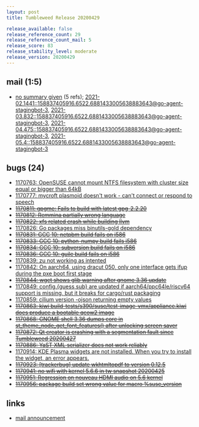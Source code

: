```yaml
---
layout: post
title: Tumbleweed Release 20200429

release_available: false
release_reference_count: 29
release_reference_count_mail: 5
release_score: 83
release_stability_level: moderate
release_version: 20200429
---
```


## mail (1:5)

- [no summary given](https://lists.opensuse.org/archives/list/factory@lists.opensuse.org/thread/WHORYDEBPINIQVV5EAYMLN5DKPTFA2ER) (5 refs); [2021-02.1441::<158837405916.6522.6881433005638883643@go-agent-stagingbot-3>](https://lists.opensuse.org/archives/list/factory@lists.opensuse.org/thread/WHORYDEBPINIQVV5EAYMLN5DKPTFA2ER), [2021-03.832::<158837405916.6522.6881433005638883643@go-agent-stagingbot-3>](https://lists.opensuse.org/archives/list/factory@lists.opensuse.org/thread/WHORYDEBPINIQVV5EAYMLN5DKPTFA2ER), [2021-04.475::<158837405916.6522.6881433005638883643@go-agent-stagingbot-3>](https://lists.opensuse.org/archives/list/factory@lists.opensuse.org/thread/WHORYDEBPINIQVV5EAYMLN5DKPTFA2ER), [2021-05.4::<158837405916.6522.6881433005638883643@go-agent-stagingbot-3>](https://lists.opensuse.org/archives/list/factory@lists.opensuse.org/thread/WHORYDEBPINIQVV5EAYMLN5DKPTFA2ER)

## bugs (24)

<!--more-->

- [1170763: OpenSUSE cannot mount NTFS filesystem with cluster size equal or bigger than 64kB](https://bugzilla.opensuse.org/show_bug.cgi?id=1170763)
- [1170777: mycroft plasmoid doesn't work - can't connect or respond to speech](https://bugzilla.opensuse.org/show_bug.cgi?id=1170777)
- ~~[1170811: gpgme: Fails to build with latest gpg-2.2.20](https://bugzilla.opensuse.org/show_bug.cgi?id=1170811)~~
- ~~[1170812: Remmina partially wrong language](https://bugzilla.opensuse.org/show_bug.cgi?id=1170812)~~
- ~~[1170822: xfs related crash while building llvm](https://bugzilla.opensuse.org/show_bug.cgi?id=1170822)~~
- [1170826: Go packages miss binutils-gold dependency](https://bugzilla.opensuse.org/show_bug.cgi?id=1170826)
- ~~[1170831: GCC 10: netpbm build fails on i586](https://bugzilla.opensuse.org/show_bug.cgi?id=1170831)~~
- ~~[1170833: GCC 10: python-numpy build fails i586](https://bugzilla.opensuse.org/show_bug.cgi?id=1170833)~~
- ~~[1170834: GCC 10: subversion build fails on i586](https://bugzilla.opensuse.org/show_bug.cgi?id=1170834)~~
- ~~[1170836: GCC 10: guile build fails on i586](https://bugzilla.opensuse.org/show_bug.cgi?id=1170836)~~
- [1170839: zu not working as intented](https://bugzilla.opensuse.org/show_bug.cgi?id=1170839)
- [1170842: On aarch64, using dracut 050, only one interface gets ifup during the pxe boot first stage](https://bugzilla.opensuse.org/show_bug.cgi?id=1170842)
- ~~[1170844: wget shows glib warning after gnome 3.36 update](https://bugzilla.opensuse.org/show_bug.cgi?id=1170844)~~
- [1170849: config.{guess,sub} are updated if aarch64/ppc64le/riscv64 support is missing, but it breaks for cargo/rust packaging](https://bugzilla.opensuse.org/show_bug.cgi?id=1170849)
- [1170859: cilium version -ojson returning empty values](https://bugzilla.opensuse.org/show_bug.cgi?id=1170859)
- ~~[1170863: kiwi build-tests/s390/suse/test-image-vmx/appliance.kiwi does produce a bootable qcow2 image](https://bugzilla.opensuse.org/show_bug.cgi?id=1170863)~~
- ~~[1170868: GNOME shell 3.36 dumps core in st_theme_node_get_font_features() after unlocking screen saver](https://bugzilla.opensuse.org/show_bug.cgi?id=1170868)~~
- ~~[1170872: Qt creator is crashing with a segmentation fault  since Tumbleweed 20200427](https://bugzilla.opensuse.org/show_bug.cgi?id=1170872)~~
- ~~[1170886: YaST XML serializer does not work reliably](https://bugzilla.opensuse.org/show_bug.cgi?id=1170886)~~
- [1170914: KDE Plasma widgets are not installed. When you try to install the widget, an error appears.](https://bugzilla.opensuse.org/show_bug.cgi?id=1170914)
- ~~[1170923: \[trackerbug\] update wkhtmltopdf to version 0.12.5](https://bugzilla.opensuse.org/show_bug.cgi?id=1170923)~~
- ~~[1170941: no wifi with kernel 5.6.6 in tw snapshot 20200425](https://bugzilla.opensuse.org/show_bug.cgi?id=1170941)~~
- ~~[1170951: Regression on nouveau HDMI audio on 5.6 kernel](https://bugzilla.opensuse.org/show_bug.cgi?id=1170951)~~
- ~~[1170956: package build set wrong value for macro %suse_version](https://bugzilla.opensuse.org/show_bug.cgi?id=1170956)~~



## links

- [mail announcement](https://lists.opensuse.org/archives/list/factory@lists.opensuse.org/thread/WHORYDEBPINIQVV5EAYMLN5DKPTFA2ER)
